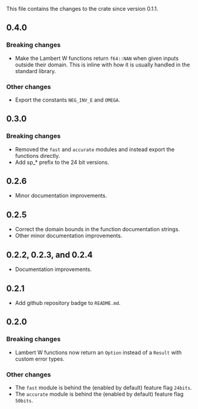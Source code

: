 This file contains the changes to the crate since version 0.1.1.

## 0.4.0

### Breaking changes

 - Make the Lambert W functions return `f64::NAN` when given inputs outside their domain. This is inline with how it is usually handled in the standard library.

### Other changes

 - Export the constants `NEG_INV_E` and `OMEGA`.

## 0.3.0

### Breaking changes

 - Removed the `fast` and `accurate` modules and instead export the functions directly.
 - Add sp_* prefix to the 24 bit versions.

## 0.2.6

 - Minor documentation improvements.

## 0.2.5

 - Correct the domain bounds in the function documentation strings.
 - Other minor documentation improvements.

## 0.2.2, 0.2.3, and 0.2.4

 - Documentation improvements. 

## 0.2.1

 - Add github repository badge to `README.md`.

## 0.2.0

### Breaking changes

 - Lambert W functions now return an `Option` instead of a `Result` with custom error types.

### Other changes

 - The `fast` module is behind the (enabled by default) feature flag `24bits`.
 - The `accurate` module is behind the (enabled by default) feature flag `50bits`.
